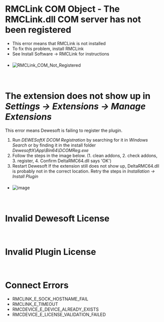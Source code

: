 # RMCLink COM Object - The RMCLink.dll COM server has not been registered
* This error means that RMCLink is not installed
* To fix this problem, install RMCLink
* See Install Software -> RMCLink for instructions
#### 
* ![RMCLink_COM_Not_Registered](https://github.com/Test-And-Measure-Engineering/Dewesoft-Plugin-DeltaRMC/assets/150857697/b1f60e64-70a5-48af-98f8-8c550bc7d68b)
####
<br/>

# The extension does not show up in *Settings -> Extensions -> Manage Extensions*
This error means Dewesoft is failing to register the plugin.
1. Run *DEWESoftX DCOM Registration* by searching for it in *Windows Search* or by finding it in the install folder *DewesoftX\App\Bin64\DCOMReg.exe*
2. Follow the steps in the image below. (1. clean addons, 2. check addons, 3. register, 4. Confirm DeltaRMC64.dll says 'OK')
3. Restart Dewesoft
If the extension still does not show up, DeltaRMC64.dll is probably not in the correct location. Retry the steps in *Installation -> Install Plugin*
####
* ![image](https://github.com/Test-And-Measure-Engineering/Dewesoft-Plugin-DeltaRMC/assets/150857697/e3906783-106c-4dcc-91ff-03c71305eb7e)
####
<br/>

# Invalid Dewesoft License
<br/>

# Invalid Plugin License
<br/>

# Connect Errors
* RMCLINK_E_SOCK_HOSTNAME_FAIL
* RMCLINK_E_TIMEOUT
* RMCDEVICE_E_DEVICE_ALREADY_EXISTS
* RMCDEVICE_E_LICENSE_VALIDATION_FAILED
<br/>
